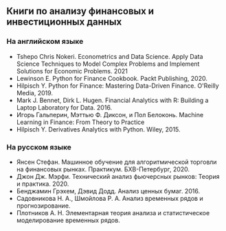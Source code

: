 ## Книги по анализу финансовых и инвестиционных данных
### На английском языке
- Tshepo Chris Nokeri. Econometrics and Data Science. Apply Data Science Techniques to Model Complex Problems and Implement Solutions for Economic Problems. 2021
- Lewinson E. Python for Finance Cookbook. Packt Publishing, 2020.
- Hilpisch Y. Python for Finance: Mastering Data-Driven Finance. O'Reilly Media, 2019. 
- Mark J. Bennet, Dirk L. Hugen. Financial Analytics with R: Building a Laptop Laboratory for Data. 2016.
-  Игорь Гальперин, Мэттью Ф. Диксон, и Пол Белоконь. Machine Learning in Finance: From Theory to Practice
- Hilpisch Y. Derivatives Analytics with Python. Wiley, 2015.

### На русском языке
- Янсен Стефан. Машинное обучение для алгоритмической торговли на финансовых рынках. Практикум. БХВ-Петербург, 2020.
- Джон Дж. Мэрфи. Технический анализ фьючерсных рынков: Теория и практика. 2020.
- Бенджамин Грэхем, Дэвид Додд. Анализ ценных бумаг. 2016. 
- Садовникова Н. А., Шмойлова Р. А. Анализ временных рядов и прогнозирование.
- Плотников А. Н. Элементарная теория анализа и статистическое моделирование временных рядов.
